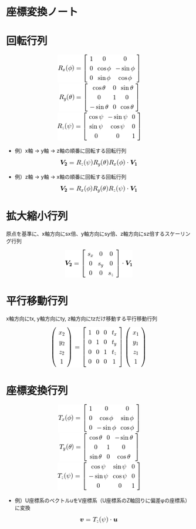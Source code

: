 # 座標変換ノート

# 回転行列

<!--
R_x(\phi) = \left[
\begin{array}{ccc}
1 & 0 & 0 \\
0 & \cos\phi & -\sin\phi \\
0 & \sin\phi & \cos\phi \\
\end{array}
\right]
-->
<div align="center">
    <img src="images/rotation_x.png" title="X軸回りの回転行列">
</div>

<!--
R_y(\theta) = \left[
\begin{array}{ccc}
\cos\theta & 0 & \sin\theta \\
0 & 1 & 0 \\
-\sin\theta & 0 & \cos\theta \\
\end{array}
\right]
-->
<div align="center">
    <img src="images/rotation_y.png" title="Y軸回りの回転行列">
</div>

<!--
R_z(\psi) = \left[
\begin{array}{ccc}
\cos\psi & -\sin\psi & 0 \\
\sin\psi & \cos\psi & 0 \\
0 & 0 & 1 \\
\end{array}
\right]
-->
<div align="center">
    <img src="images/rotation_z.png" title="Z軸回りの回転行列">
</div>

- 例）x軸 → y軸 → z軸の順番に回転する回転行列
<!--
\bm{V_2} = R_z(\psi)R_y(\theta)R_x(\phi) \cdot \bm{V_1}
-->
<div align="center">
    <img src="images/rotation_xyz.png" title="xyz回転行列">
</div>

- 例）z軸 → y軸 → x軸の順番に回転する回転行列
<!--
\bm{V_2} = R_x(\phi)R_y(\theta)R_z(\psi) \cdot \bm{V_1}
-->
<div align="center">
    <img src="images/rotation_zyx.png" title="zyx回転行列">
</div>

# 拡大縮小行列


原点を基準に、x軸方向にsx倍、y軸方向にsy倍、z軸方向にsz倍するスケーリング行列

<!--
\left[
\begin{array}{ccc}
s_x & 0 & 0 \\
0 & s_y & 0 \\
0 & 0 & s_z \\
\end{array}
\right]
-->
<div align="center">
    <img src="images/scaling.png" title="zyx回転行列">
</div>

# 平行移動行列

x軸方向にtx, y軸方向にty, z軸方向にtzだけ移動する平行移動行列

<!--
\left(
  \begin{array}{c}
  x_2 \\
  y_2 \\
  z_2 \\
  1 \\
  \end{array}
\right)
=\left[
  \begin{array}{cccc}
  1 & 0 & 0 & t_x \\
  0 & 1 & 0 & t_y \\
  0 & 0 & 1 & t_z \\
  0 & 0 & 0 & 1 \\
  \end{array}
\right]
\left(
  \begin{array}{c}
  x_1 \\
  y_1 \\
  z_1 \\
  1 \\
  \end{array}
\right)
-->
<div align="center">
    <img src="images/translation.png" title="zyx回転行列">
</div>

# 座標変換行列

<!--
\bm{V_2} = \left[
\begin{array}{ccc}
s_x & 0 & 0 \\
0 & s_y & 0 \\
0 & 0 & s_z \\
\end{array}
\right] \cdot \bm{V_1}
-->
<div align="center">
    <img src="images/transform_x.png" title="X軸回りの座標変換">
</div>

<!--
T_y(\theta) = \left[
\begin{array}{ccc}
\cos\theta & 0 & -\sin\theta \\
0 & 1 & 0 \\
\sin\theta & 0 & \cos\theta \\
\end{array}
\right]
-->
<div align="center">
    <img src="images/transform_y.png" title="Y軸回りの座標変換">
</div>

<!--
T_z(\psi) = \left[
\begin{array}{ccc}
\cos\psi & \sin\psi & 0 \\
-\sin\psi & \cos\psi & 0 \\
0 & 0 & 1 \\
\end{array}
\right]
-->
<div align="center">
    <img src="images/transform_z.png" title="Z軸回りの座標変換">
</div>

- 例）U座標系のベクトルuをV座標系（U座標系のZ軸回りに偏差φの座標系）に変換
<!--
\bm{v} = T_z(\psi) \cdot \bm{u}
-->
<div align="center">
    <img src="images/transform_u2v.png" title="xyz回転行列">
</div>
